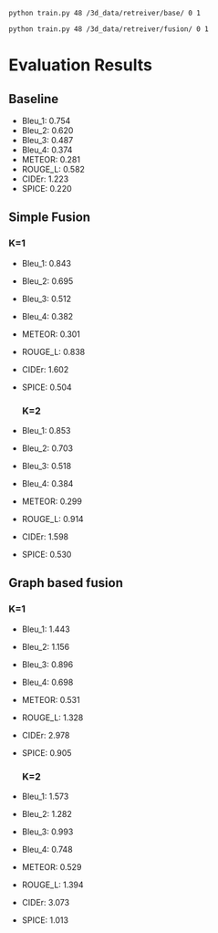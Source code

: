 `python train.py 48 /3d_data/retreiver/base/ 0 1`

`python train.py 48 /3d_data/retreiver/fusion/ 0 1`

# Evaluation Results

## Baseline

- Bleu_1: 0.754
- Bleu_2: 0.620
- Bleu_3: 0.487
- Bleu_4: 0.374
- METEOR: 0.281
- ROUGE_L: 0.582
- CIDEr: 1.223
- SPICE: 0.220

## Simple Fusion
  ### K=1
- Bleu_1: 0.843
- Bleu_2: 0.695
- Bleu_3: 0.512
- Bleu_4: 0.382
- METEOR: 0.301
- ROUGE_L: 0.838
- CIDEr: 1.602
- SPICE: 0.504

  ### K=2

- Bleu_1: 0.853
- Bleu_2: 0.703
- Bleu_3: 0.518
- Bleu_4: 0.384
- METEOR: 0.299
- ROUGE_L: 0.914
- CIDEr: 1.598
- SPICE: 0.530

## Graph based fusion
  ### K=1

- Bleu_1: 1.443
- Bleu_2: 1.156
- Bleu_3: 0.896
- Bleu_4: 0.698
- METEOR: 0.531
- ROUGE_L: 1.328
- CIDEr: 2.978
- SPICE: 0.905

  ### K=2

- Bleu_1: 1.573
- Bleu_2: 1.282
- Bleu_3: 0.993
- Bleu_4: 0.748
- METEOR: 0.529
- ROUGE_L: 1.394
- CIDEr: 3.073
- SPICE: 1.013